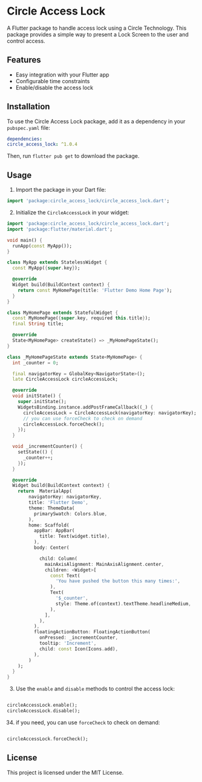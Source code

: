 # Circle Access Lock

A Flutter package to handle access lock using a Circle Technology. This package provides a simple way to present a Lock Screen to the user and control access.

## Features

- Easy integration with your Flutter app
- Configurable time constraints
- Enable/disable the access lock

## Installation

To use the Circle Access Lock package, add it as a dependency in your `pubspec.yaml` file:

```yaml
dependencies:
circle_access_lock: ^1.0.4
```

Then, run `flutter pub get` to download the package.

## Usage

1. Import the package in your Dart file:

```dart
import 'package:circle_access_lock/circle_access_lock.dart';
```

2. Initialize the `CircleAccessLock` in your widget:

```dart
import 'package:circle_access_lock/circle_access_lock.dart';
import 'package:flutter/material.dart';

void main() {
  runApp(const MyApp());
}

class MyApp extends StatelessWidget {
  const MyApp({super.key});

  @override
  Widget build(BuildContext context) {
    return const MyHomePage(title: 'Flutter Demo Home Page');
  }
}

class MyHomePage extends StatefulWidget {
  const MyHomePage({super.key, required this.title});
  final String title;

  @override
  State<MyHomePage> createState() => _MyHomePageState();
}

class _MyHomePageState extends State<MyHomePage> {
  int _counter = 0;

  final navigatorKey = GlobalKey<NavigatorState>();
  late CircleAccessLock circleAccessLock;

  @override
  void initState() {
    super.initState();
    WidgetsBinding.instance.addPostFrameCallback((_) {
      circleAccessLock = CircleAccessLock(navigatorKey: navigatorKey);
      // you can use forceCheck to check on demand
      circleAccessLock.forceCheck();
    });
  }

  void _incrementCounter() {
    setState(() {
      _counter++;
    });
  }

  @override
  Widget build(BuildContext context) {
    return  MaterialApp(
        navigatorKey: navigatorKey,
        title: 'Flutter Demo',
        theme: ThemeData(
          primarySwatch: Colors.blue,
        ),
        home: Scaffold(
          appBar: AppBar(
            title: Text(widget.title),
          ),
          body: Center(

            child: Column(
              mainAxisAlignment: MainAxisAlignment.center,
              children: <Widget>[
                const Text(
                  'You have pushed the button this many times:',
                ),
                Text(
                  '$_counter',
                  style: Theme.of(context).textTheme.headlineMedium,
                ),
              ],
            ),
          ),
          floatingActionButton: FloatingActionButton(
            onPressed: _incrementCounter,
            tooltip: 'Increment',
            child: const Icon(Icons.add),
          ),
        )
    );
  }
}

```

3. Use the `enable` and `disable` methods to control the access lock:

```dart

circleAccessLock.enable();
circleAccessLock.disable();

```


34. if you need, you can use `forceCheck` to check on demand:

```dart

circleAccessLock.forceCheck();

```

## License

This project is licensed under the MIT License.
